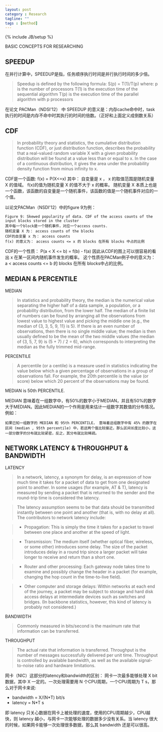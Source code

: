 ```yaml
---
layout: post
category : Research
tagline: ""
tags : [method]
---
```

{% include JB/setup %}

BASIC CONCEPTS FOR RESEARCHING
## SPEEDUP
在并行计算中，SPEEDUP是指，任务顺序执行时间是并行执行时间的多少倍。

> Speedup is defined by the following formula:
> S(p) = T(1)/T(p)
> where:
> p is the number of processors
> T(1) is the execution time of the sequential algorithm
> T(p) is the execution time of the parallel algorithm with p processors

在论文 PACMan（NDSI'12） 中 SPEEDUP 的意义是：内存cache命中时，task执行的时间是内存不命中时其执行的时间的倍数。（正好和上面定义成倒数关系）

## CDF
> In probability theory and statistics, the cumulative distribution function (CDF), or just distribution function, describes the probability that a real-valued random variable X with a given probability distribution will be found at a value less than or equal to x. In the case of a continuous distribution, it gives the area under the probability density function from minus infinity to x.

CDF是一个函数: f(x) = P(X<=x)
其中：
自变量是 x ， x 的取值范围是随机变量 X 的值域。
f(x)的值为随机变量 X 的值不大于 x 的概率。
随机变量 X 本质上也是一个函数，该函数的自变量是一个随机事件，该函数的值是一个随机事件对应的一个值。

以论文PACMan（NSDI'12）中的figure 9为例：

    Figure 9: Skewed popularity of data. CDF of the access counts of the input blocks stored in the cluster
    其中每一个block是一个随机事件，对应一个access counts.
    随机变量 X 为： access counts of the blocks
    CDF的自变量 x 为： access counts
    f(x) 的意义为： access counts <= x 的 blocks 在所有 blocks 中占的比例

CDF的一个性质： P(a < X <= b) = f(b) - f(a)
因此从CDF的图上可以很容易的看出 x 在某一区间内随机事件发生的概率。
这个性质在PACMan例子中的意义为： a < access counts <= b 的 blocks 在所有 blocks中占的比例。

## MEDIAN & PERCENTILE
MEDIAN
> In statistics and probability theory, the median is the numerical value separating the higher half of a data sample, a population, or a probability distribution, from the lower half. The median of a finite list of numbers can be found by arranging all the observations from lowest value to highest value and picking the middle one (e.g., the median of {3, 3, 5, 9, 11} is 5). If there is an even number of observations, then there is no single middle value; the median is then usually defined to be the mean of the two middle values (the median of {3, 5, 7, 9} is (5 + 7) / 2 = 6), which corresponds to interpreting the median as the fully trimmed mid-range.

PERCENTILE
> A percentile (or a centile) is a measure used in statistics indicating the value below which a given percentage of observations in a group of observations fall. For example, the 20th percentile is the value (or score) below which 20 percent of the observations may be found.

MEDIAN is 50th PERCENTILE.

MEDIAN 意味着在一组数字中，有50%的数字小于MEDIAN，并且有50%的数字大于MEDIAN。因此MEDIAN的一个作用是用来估计一组数字其数值的分布情况。例如：

    如果已知一组数字的 MEDIAN 和 95th PERCENTILE， 意味着这组数字中有 45% 的数字在区间 (median , 95th percentile) 中，若这两个值比较接近，那么区间长度比较小，这一部分数字的分布就比较紧密，反之，其分布就比较稀疏。

## NETWORK LATENCY & THROUGHPUT & BANDWIDTH
LATENCY
>  In a network, latency, a synonym for delay, is an expression of how much time it takes for a packet of data to get from one designated point to another. In some usages (for example, AT & T), latency is measured by sending a packet that is returned to the sender and the round-trip time is considered the latency.

> The latency assumption seems to be that data should be transmitted instantly between one point and another (that is, with no delay at all). The contributors to network latency include:

> - Propagation: This is simply the time it takes for a packet to travel between one place and another at the speed of light.

> - Transmission: The medium itself (whether optical fiber, wireless, or some other) introduces some delay. The size of the packet introduces delay in a round trip since a larger packet will take longer to receive and return than a short one.

> - Router and other processing: Each gateway node takes time to examine and possibly change the header in a packet (for example, changing the hop count in the time-to-live field).

> - Other computer and storage delays: Within networks at each end of the journey, a packet may be subject to storage and hard disk access delays at intermediate devices such as switches and bridges. (In backbone statistics, however, this kind of latency is probably not considered.)

BANDWIDTH
> Commonly measured in bits/second is the maximum rate that information can be transferred.

THROUGHPUT
> The actual rate that information is transferred.
> Throughput is the number of messages successfully delivered per unit time. Throughput is controlled by available bandwidth, as well as the available signal-to-noise ratio and hardware limitations. 

网卡（NIC）这部分的latency和bandwidth的区别：
网卡一次最多能够处理 X bit 数据，其中 X 一定的。一次处理需要用 N 个CPU周期，一个CPU周期为 T s，那么对于网卡来说:

- bandwidth = X/(N*T) bit/s
- latency = N*T s

即 latency 只关心数据在网卡上被处理的速度，使用的CPU周期越少，CPU越快，则 latency 越小，与网卡一次能够处理的数据多少没有关系。当 latency 很大的时候，如果网卡能够一次处理很多数据，那么其 bandwidth 还是可以很高。
